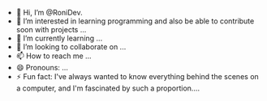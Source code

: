- 👋 Hi, I’m @RoniDev.
- 👀 I’m interested in learning programming and also be able to contribute soon with projects ...
- 🌱 I’m currently learning ...
- 💞️ I’m looking to collaborate on ...
- 📫 How to reach me ...
- 😄 Pronouns: ...
- ⚡ Fun fact: I've always wanted to know everything behind the scenes on a computer, and I'm fascinated by such a proportion....

<!---
RoniDevi/RoniDevi is a ✨ special ✨ repository because its `README.md` (this file) appears on your GitHub profile.
You can click the Preview link to take a look at your changes.
--->
